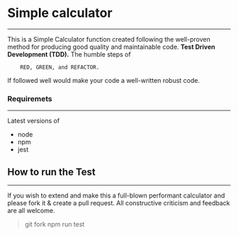 # Simple calculator

-----------------------

This is a Simple Calculator function created following the well-proven method for producing good quality and maintainable code.
**Test Driven Development (TDD).** The humble steps of

```
    RED, GREEN, and REFACTOR.

```

If followed well would make your code a well-written robust code.

### Requiremets

------------------

Latest versions of

* node
* npm
* jest


## How to run the Test

---------------------------
If you wish to extend and make this a full-blown performant calculator and please fork it & create a pull request. All constructive criticism and feedback are all welcome.

>
> git fork
> npm run test
>
